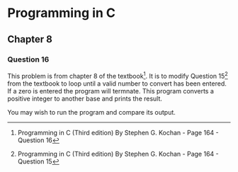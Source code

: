 # Programming in C
## Chapter 8
### Question 16

This problem is from chapter 8 of the textbook[^1]. It is to modify Question 15[^2] from the textbook to loop until a valid number to convert has been entered. If a zero is entered the program will termnate. This program converts a positive integer to another base and prints the result.

You may wish to run the program and compare its output.


[^1]: Programming in C (Third edition) By Stephen G. Kochan - Page 164 - Question 16
[^2]: Programming in C (Third edition) By Stephen G. Kochan - Page 164 - Question 15